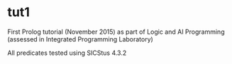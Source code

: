 # tut1

First Prolog tutorial (November 2015) as part of Logic and AI
Programming (assessed in Integrated Programming Laboratory)

All predicates tested using SICStus 4.3.2
